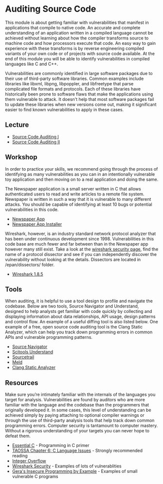 # Auditing Source Code
This module is about getting familiar with vulnerabilities that manifest in applications that compile to native code. An accurate and complete understanding of an application written in a compiled language cannot be achieved without learning about how the compiler transforms source to machine code and how processors execute that code. An easy way to gain experience with these transforms is by reverse engineering compiled variants of your own code or of projects with source code available. At the end of this module you will be able to identify vulnerabilities in compiled languages like C and C++.

Vulnerabilities are commonly identified in large software packages due to their use of third-party software libraries. Common examples include libraries like libxml, libpng, libpoppler, and libfreetype that parse complicated file formats and protocols. Each of these libraries have historically been prone to software flaws that make the applications using them vulnerable to attack. It doesn't help that most software packages fail to update these libraries when new versions come out, making it significant easier to find known vulnerabilities to apply in these cases.

## Lecture

* [Source Code Auditing I](http://vimeo.com/30001189)
* [Source Code Auditing II](http://vimeo.com/29702192)

## Workshop

In order to practice your skills, we recommend going through the process of identifying as many vulnerabilities as you can in an intentionally vulnerable toy application and then moving on to a real application and doing the same.

The Newspaper application is a small server written in C that allows authenticated users to read and write articles to a remote file system. Newspaper is written in such a way that it is vulnerable to many different attacks. You should be capable of identifying at least 10 bugs or potential vulnerabilities in this code.

* [Newspaper App](./source_workshop/news_server.c)
* [Newspaper App Installer](./source_workshop/news_install.sh)

Wireshark, however, is an industry standard network protocol analyzer that has been under continuous development since 1998. Vulnerabilities in this code base are much fewer and far between than in the Newspaper app however many still exist. Take a look at the [wireshark security page](http://wireshark.org/security), find the name of a protocol dissector and see if you can independently discover the vulnerability without looking at the details. Dissectors are located in /epan/dissectors/ folder.

* [Wireshark 1.8.5](http://www.wireshark.org/download/src/all-versions/wireshark-1.8.5.tar.bz2)

## Tools

When auditing, it is helpful to use a tool design to profile and navigate the codebase. Below are two tools, Source Navigator and Understand, designed to help analysts get familiar with code quickly by collecting and displaying information about data relationships, API usage, design patterns and control flow. An example of a useful diffing tool is also listed below. One example of a free, open source code auditing tool is the Clang Static Analyzer, which can help you track down programming errors in common APIs and vulnerable programming patterns.

* [Source Navigator](http://sourcenav.sourceforge.net/)
* [Scitools Understand](http://www.scitools.com/)
* [Sourcetrail](https://www.sourcetrail.com/)
* [Meld](http://meldmerge.org/)
* [Clang Static Analyzer](http://clang-analyzer.llvm.org/)

## Resources

Make sure you’re intimately familiar with the internals of the languages you target for analysis.  Vulnerabilities are found by auditors who are more familiar with the language and the codebase than the programmers that originally developed it. In some cases, this level of understanding can be achieved simply by paying attaching to optional compiler warnings or through the use of third-party analysis tools that help track down common programming errors. Computer security is tantamount to computer mastery. Without a rigorous understanding of your targets you can never hope to defeat them.

* [Essential C](./references/EssentialC.pdf) - Programming in C primer
* [TAOSSA Chapter 6: C Language Issues](./references/Dowd_ch06.pdf) - Strongly recommended reading
* [Integer Overflow](http://en.wikipedia.org/wiki/Integer_overflow)
* [Wireshark Security](https://wireshark.org/security/) - Examples of lots of vulnerablities
* [Gera's Insecure Programming by Example](https://github.com/deadbits/InsecureProgramming) - Examples of small vulnerable C programs
